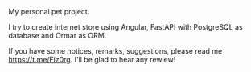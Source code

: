 My personal pet project.

I try to create internet store using Angular, FastAPI with PostgreSQL as database and Ormar as ORM.

If you have some notices, remarks, suggestions, please read me https://t.me/Fiz0rg. I'll be glad to hear any rewiew!